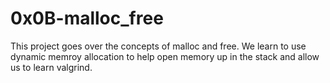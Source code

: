 # 0x0B-malloc_free

This project goes over the concepts of malloc and free.
We learn to use dynamic memroy allocation to help
open memory up in the stack and allow us to learn valgrind.